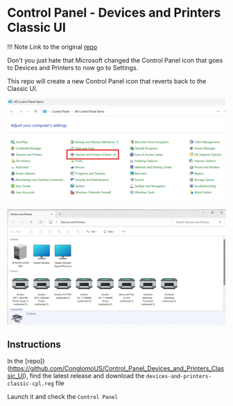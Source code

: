 # Control Panel - Devices and Printers Classic UI

!!! Note
    Link to the original [repo](https://github.com/ConglomoUS/Control_Panel_Devices_and_Printers_Classic_UI)

Don't you just hate that Microsoft changed the Control Panel icon that goes to Devices and Printers to now go to Settings. 

This repo will create a new Control Panel icon that reverts back to the Classic UI.

![Devices and Printers Classic UI](readme_assets/DevicesAndPrintersClassicUI.png)

![Devices and Printers Classic UI](readme_assets/OpenDevPrintClassicUI.png)

## Instructions

In the [repo])(https://github.com/ConglomoUS/Control_Panel_Devices_and_Printers_Classic_UI), find the latest release and download the `devices-and-printers-classic-cpl.reg` file

Launch it and check the `Control Panel`
